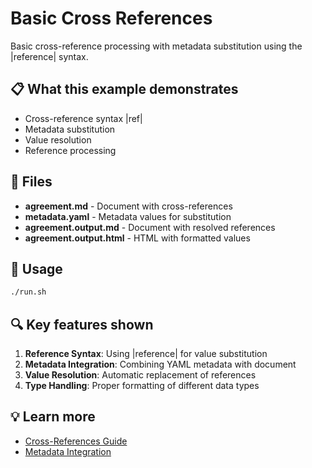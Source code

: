 # Basic Cross References

Basic cross-reference processing with metadata substitution using the
|reference| syntax.

## 📋 What this example demonstrates

- Cross-reference syntax |ref|
- Metadata substitution
- Value resolution
- Reference processing

## 📁 Files

- **agreement.md** - Document with cross-references
- **metadata.yaml** - Metadata values for substitution
- **agreement.output.md** - Document with resolved references
- **agreement.output.html** - HTML with formatted values

## 🚀 Usage

```bash
./run.sh
```

## 🔍 Key features shown

1. **Reference Syntax**: Using |reference| for value substitution
2. **Metadata Integration**: Combining YAML metadata with document
3. **Value Resolution**: Automatic replacement of references
4. **Type Handling**: Proper formatting of different data types

## 💡 Learn more

- [Cross-References Guide](../../../docs/cross-references.md)
- [Metadata Integration](../../../docs/metadata.md)
